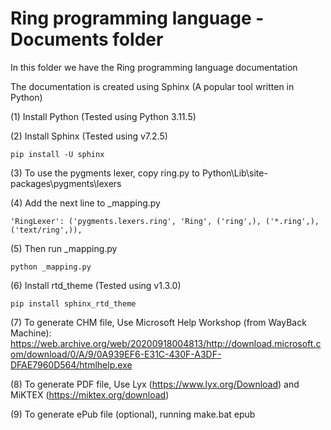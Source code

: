 Ring programming language - Documents folder
============================================

In this folder we have the Ring programming language documentation 

The documentation is created using Sphinx (A popular tool written in Python)

(1) Install Python (Tested using Python 3.11.5)

(2) Install Sphinx (Tested using v7.2.5) 

	pip install -U sphinx

(3) To use the pygments lexer, copy ring.py to Python\Lib\site-packages\pygments\lexers

(4) Add the next line to _mapping.py

	'RingLexer': ('pygments.lexers.ring', 'Ring', ('ring',), ('*.ring',), ('text/ring',)),

(5) Then run _mapping.py
	
	python _mapping.py

(6) Install rtd_theme (Tested using v1.3.0)

	pip install sphinx_rtd_theme

(7) To generate CHM file, Use Microsoft Help Workshop (from WayBack Machine): https://web.archive.org/web/20200918004813/http://download.microsoft.com/download/0/A/9/0A939EF6-E31C-430F-A3DF-DFAE7960D564/htmlhelp.exe

(8) To generate PDF file, Use Lyx (https://www.lyx.org/Download) and MiKTEX (https://miktex.org/download)

(9) To generate ePub file (optional), running make.bat epub
